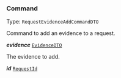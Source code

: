 

### Command

Type: `RequestEvidenceAddCommandDTO`

Command to add an evidence to a request.

  
<article>

***evidence*** [`EvidenceDTO`](/docs/dsl-evidence--page#dsl-evidence) 

The evidence to add.

</article>
<article>

***id*** [`RequestId`](#requestid) 

</article>

